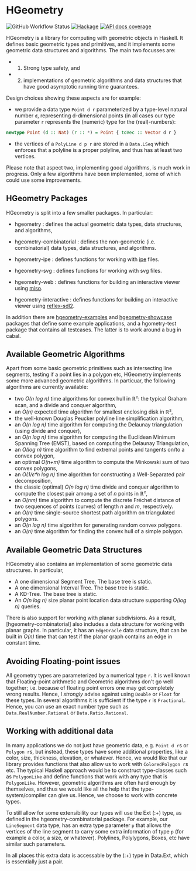 HGeometry
=========

![GitHub Workflow Status](https://img.shields.io/github/workflow/status/noinia/hgeometry/CI)
[![Hackage](https://img.shields.io/hackage/v/hgeometry.svg?color=success)](https://hackage.haskell.org/package/hgeometry)
[![API docs coverage](https://img.shields.io/endpoint?url=https%3A%2F%2Fnoinia.github.io%2Fhgeometry%2Fhaddock_badge.json)](https://noinia.github.io/hgeometry/doc/)

HGeometry is a library for computing with geometric objects in
Haskell. It defines basic geometric types and primitives, and it
implements some geometric data structures and algorithms. The main two
focusses are:

- 1. Strong type safety, and
- 2. implementations of geometric algorithms and data structures that
have good asymptotic running time guarantees.

Design choices showing these aspects are for example:

- we provide a data type `Point d r` parameterized by a
type-level natural number `d`, representing d-dimensional points (in all cases
our type parameter `r` represents the (numeric) type for the (real)-numbers):

```haskell
newtype Point (d :: Nat) (r :: *) = Point { toVec :: Vector d r }
```
- the vertices of a `PolyLine d p r` are stored in a `Data.LSeq` which enforces
that a polyline is a proper polyline, and thus has at least two vertices.

Please note that aspect two, implementing good algorithms, is much work in
progress. Only a few algorithms have been implemented, some of which could use
some improvements.

HGeometry Packages
------------------

HGeometry is split into a few smaller packages. In particular:

- hgeometry : defines the actual geometric data types, data
  structures, and algorithms,
- hgeometry-combinatorial : defines the non-geometric
  (i.e. combinatorial) data types, data structures, and algorithms.

- hgeometry-ipe : defines functions for working with [ipe](http://ipe.otfried.org) files.
- hgeometry-svg : defines functions for working with svg files.
- hgeometry-web : defines functions for building an
  interactive viewer using [miso](https://haskell-miso.org).
- hgeometry-interactive : defines functions for building an
  interactive viewer using
  [reflex-sdl2](https://hackage.haskell.org/package/reflex-sdl2).

In addition there are [hgeometry-examples](hgeometry-examples) and
[hgeometry-showcase](hgeometry-showcase) packages that define some
example applications, and a hgometry-test package that contains all
testcases. The latter is to work around a bug in cabal.

Available Geometric Algorithms
------------------------------

Apart from some basic geometric primitives such as intersecting
line segments, testing if a point lies in a polygon etc, HGeometry
implements some more advanced geometric algorithms. In particuar, the
following algorithms are currently available:

* two *O(n log n)* time algorithms for convex hull in
  ℝ²: the typical Graham scan, and a divide and conquer algorithm,
* an *O(n)* expected time algorithm for smallest enclosing disk in ℝ²,
* the well-known Douglas Peucker polyline line simplification algorithm,
* an *O(n log n)* time algorithm for computing the Delaunay triangulation
(using divide and conquer),
* an *O(n log n)* time algorithm for computing the Euclidean Minimum Spanning
Tree (EMST), based on computing the Delaunay Triangulation,
* an *O(log n)* time algorithm to find extremal points and tangents on/to a
  convex polygon,
* an optimal *O(n+m)* time algorithm to compute the Minkowski sum of two convex
polygons,
* an *O(1/εᵈn log n)* time algorithm for constructing a Well-Separated pair
  decomposition,
* the classic (optimal) *O(n log n)* time divide and conquer algorithm to
  compute the closest pair among a set of *n* points in ℝ²,
* an *O(nm)* time algorithm to compute the discrete Fréchet
  distance of two sequences of points (curves) of length *n* and
  *m*, respectively.
* an *O(n)* time single-source shortest path algorithm on triangulated polygons.
* an *O(n log n)* time algorithm for generating random convex polygons.
* an *O(n)* time algorithm for finding the convex hull of a simple polygon.

Available Geometric Data Structures
-----------------------------------

HGeometry also contains an implementation of some geometric data
structures. In particular,

* A one dimensional Segment Tree. The base tree is static.
* A one dimensional Interval Tree. The base tree is static.
* A KD-Tree. The base tree is static.
* An *O(n log n)* size planar point location data structure supporting
  *O(log n)* queries.

There is also support for working with planar subdivisions. As a
result, [hgeometry-combinatorial] also includes a data structure for
working with planar graphs. In particular, it has an `EdgeOracle` data
structure, that can be built in *O(n)* time that can test if the
planar graph contains an edge in constant time.


Avoiding Floating-point issues
-------------------------------

All geometry types are parameterized by a numerical type `r`. It is well known
that Floating-point arithmetic and Geometric algorithms don't go well together;
i.e. because of floating point errors one may get completely wrong
results. Hence, I *strongly* advise against using `Double` or `Float` for these
types. In several algorithms it is sufficient if the type `r` is
`Fractional`. Hence, you can use an exact number type such as
`Data.RealNumber.Rational` or `Data.Ratio.Rational`.

Working with additional data
----------------------------

In many applications we do not just have geometric data, e.g. `Point d r`s or
`Polygon r`s, but instead, these types have some additional properties, like a
color, size, thickness, elevation, or whatever. Hence, we would like that our
library provides functions that also allow us to work with `ColoredPolygon r`s
etc. The typical Haskell approach would be to construct type-classes such as
`PolygonLike` and define functions that work with any type that is
`PolygonLike`. However, geometric algorithms are often hard enough by
themselves, and thus we would like all the help that the type-system/compiler
can give us. Hence, we choose to work with concrete types.

To still allow for some extensibility our types will use the Ext (:+)
type, as defined in the hgeometry-combinatorial package. For example,
our `LineSegment` data type, has an extra type parameter `p` that
allows the vertices of the line segment to carry some extra
information of type `p` (for example a color, a size, or
whatever). Polylines, Polylygons, Boxes, etc have similar such
parameters.

In all places this extra data is accessable by the (:+) type in Data.Ext, which
is essentially just a pair.
